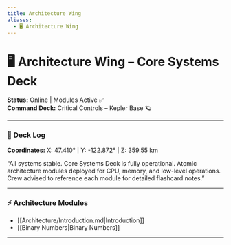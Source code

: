 ```yaml
---
title: Architecture Wing
aliases:
  - 🖥️ Architecture Wing
---
```


# 🖥️ Architecture Wing – Core Systems Deck

**Status:** Online | Modules Active ✅  
**Command Deck:** Critical Controls – Kepler Base 🪐  

---

### 📝 Deck Log
**Coordinates:** X: 47.410° | Y: -122.872° | Z: 359.55 km  

“All systems stable. Core Systems Deck is fully operational. Atomic architecture modules deployed for CPU, memory, and low-level operations. Crew advised to reference each module for detailed flashcard notes.”

---

### ⚡ Architecture Modules

- [[Architecture/Introduction.md|Introduction]]
- [[Binary Numbers|Binary Numbers]]

---
